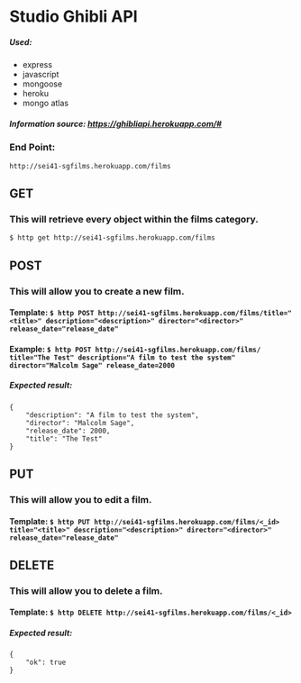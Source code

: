 # Studio Ghibli API

##### Used: 
* express
* javascript
* mongoose
* heroku
* mongo atlas
##### Information source: https://ghibliapi.herokuapp.com/#
### End Point: 
`http://sei41-sgfilms.herokuapp.com/films`
## GET
### This will retrieve every object within the films category.
`$ http get http://sei41-sgfilms.herokuapp.com/films`


## POST
### This will allow you to create a new film.
#### Template: `$ http POST http://sei41-sgfilms.herokuapp.com/films/title="<title>" description="<description>" director="<director>" release_date="release_date"`
#### Example: `$ http POST http://sei41-sgfilms.herokuapp.com/films/ title="The Test" description="A film to test the system" director="Malcolm Sage" release_date=2000`
##### Expected result: 
```
{
    "description": "A film to test the system",
    "director": "Malcolm Sage",
    "release_date": 2000,
    "title": "The Test"
}

```

## PUT
### This will allow you to edit a film.
#### Template: `$ http PUT http://sei41-sgfilms.herokuapp.com/films/<_id> title="<title>" description="<description>" director="<director>" release_date="release_date"`

## DELETE
### This will allow you to delete a film.
#### Template: `$ http DELETE http://sei41-sgfilms.herokuapp.com/films/<_id>`
##### Expected result: 
```
{
    "ok": true
}
```
